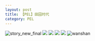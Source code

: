 ```yaml
---
layout: post
title: 【PEL】田园时代
category: PEL
---
```

![story_new_final](http://rfbyhtcfm.hd-bkt.clouddn.com/img/story_new_final_0322.png)
![](http://rfbyavrvr.hd-bkt.clouddn.com/img/pel-good-time-220605-4.jpg)
![](http://rfbyavrvr.hd-bkt.clouddn.com/img/pel-good-time-220605-1.jpg)
![](http://rfbyavrvr.hd-bkt.clouddn.com/img/pel-good-time-220605-2.jpg)
![](http://rfbyavrvr.hd-bkt.clouddn.com/img/pel-good-time-220605-3.jpg)
![wanshan](http://rfbyhtcfm.hd-bkt.clouddn.com/img/wanshan.png)





  




